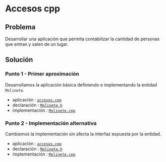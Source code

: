 Accesos cpp
===========

## Problema

Desarrollar una aplicación que permita contabilizar la cantidad de personas que entran y salen de un lugar.

## Solución

### Punto 1 - Primer aproximación

Desarrollamos la aplicación básica definiendo e implementando la entidad `Molinete`.

* aplicación     : [`accesos.cpp`](../punto-01/src/accesos.cpp)
* declaración    : [`Molinete.h`](../punto-01/src/Molinete.h)
* implementación : [`Molinete.cpp`](../punto-01/src/Molinete.cpp)

### Punto 2 - Implementación alternativa

Cambiamos la implementación sin afecta la interfaz expuesta por la entidad.

* aplicación     : [`accesos.cpp`](../punto-02/src/accesos.cpp)
* declaración    : [`Molinete.h`](../punto-02/src/Molinete.h)
* implementación : [`Molinete.cpp`](../punto-02/src/Molinete.cpp)

